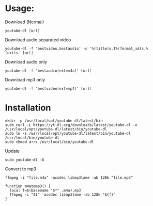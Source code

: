
# Usage: #


Download (Normal)

```
youtube-dl [url]
```


Download audio separated video

```
youtube-dl -f 'bestvideo,bestaudio' -o '%(title)s.f%(format_id)s.%(ext)s' [url]
```



Download audio only

```
youtube-dl -f 'bestaudio[ext=m4a]' [url]
```


Download mp3 only

```
youtube-dl -f 'bestvideo[ext=mp4]' [url]
```


# Installation #

```
mkdir -p /usr/local/opt/youtube-dl/latest/bin
sudo curl -L https://yt-dl.org/downloads/latest/youtube-dl -o /usr/local/opt/youtube-dl/latest/bin/youtube-dl
sudo ln -s /usr/local/opt/youtube-dl/latest/bin/youtube-dl /usr/local/bin/youtube-dl
sudo chmod a+rx /usr/local/bin/youtube-dl
```

Update

```
sudo youtube-dl -U
```

Convert to mp3

```
ffmpeg -i "file.m4a" -acodec libmp3lame -ab 128k "file.mp3" 
```


```
function m4atomp3() {
  local f=$(basename "$*" .m4a).mp3  
  ffmpeg -i "$1" -acodec libmp3lame -ab 128k "${f}"
}
```